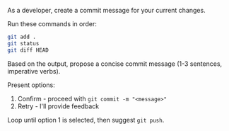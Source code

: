 As a developer, create a commit message for your current changes.

Run these commands in order:
```bash
git add .
git status
git diff HEAD
```

Based on the output, propose a concise commit message (1-3 sentences, imperative verbs).

Present options:
1. Confirm - proceed with `git commit -m "<message>"`
2. Retry - I'll provide feedback

Loop until option 1 is selected, then suggest `git push`.